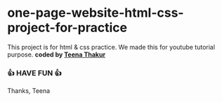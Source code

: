 # one-page-website-html-css-project-for-practice

This project is for html &amp; css practice. We made this for youtube tutorial purpose.
<b>coded by [Teena Thakur](https://github.com/teenathakur8072)</b>
### 👍 HAVE FUN 👍
Thanks, Teena
